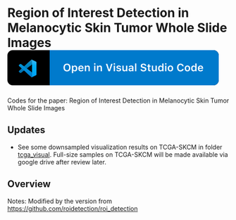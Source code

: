 # Region of Interest Detection in Melanocytic Skin Tumor Whole Slide Images [![Open in Visual Studio Code](vscode.svg)](https://code.visualstudio.com/)

Codes for the paper: Region of Interest Detection in Melanocytic Skin Tumor Whole Slide Images

## Updates

- See some downsampled visualization results on TCGA-SKCM in folder [tcga_visual](/tcga_visual). Full-size samples on TCGA-SKCM will be made available via google drive after review later.

## Overview







Notes: Modified by the version from https://github.com/roidetection/roi_detection
